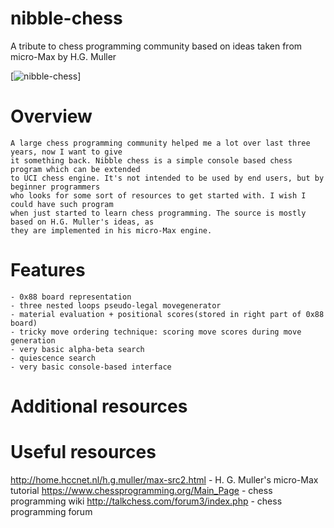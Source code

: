 # nibble-chess
A tribute to chess programming community based on ideas taken from micro-Max by H.G. Muller

[![nibble-chess](https://github.com/maksimKorzh/nibble-chess/blob/master/nibble-chess.gif)]

# Overview

    A large chess programming community helped me a lot over last three years, now I want to give
    it something back. Nibble chess is a simple console based chess program which can be extended
    to UCI chess engine. It's not intended to be used by end users, but by beginner programmers
    who looks for some sort of resources to get started with. I wish I could have such program
    when just started to learn chess programming. The source is mostly based on H.G. Muller's ideas, as
    they are implemented in his micro-Max engine.

# Features

    - 0x88 board representation
    - three nested loops pseudo-legal movegenerator
    - material evaluation + positional scores(stored in right part of 0x88 board)
    - tricky move ordering technique: scoring move scores during move generation 
    - very basic alpha-beta search
    - quiescence search
    - very basic console-based interface

# Additional resources

    

# Useful resources
  http://home.hccnet.nl/h.g.muller/max-src2.html - H. G. Muller's micro-Max tutorial
  https://www.chessprogramming.org/Main_Page - chess programming wiki
  http://talkchess.com/forum3/index.php - chess programming forum
